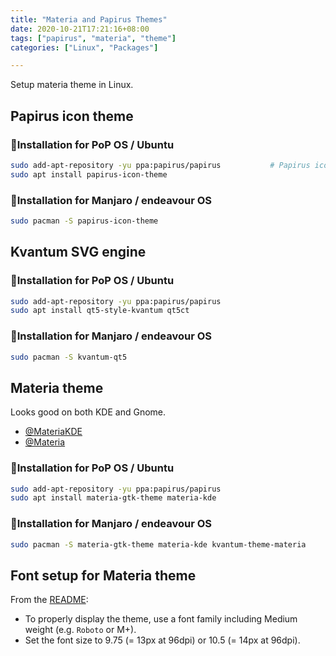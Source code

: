 ```yaml
---
title: "Materia and Papirus Themes"
date: 2020-10-21T17:21:16+08:00
tags: ["papirus", "materia", "theme"]
categories: ["Linux", "Packages"]

---
```


Setup materia theme in Linux.

<!--more-->

## Papirus icon theme

### 🔽Installation for PoP OS / Ubuntu

```bash
sudo add-apt-repository -yu ppa:papirus/papirus           # Papirus icon theme
sudo apt install papirus-icon-theme
```

### 🔽Installation for Manjaro / endeavour OS

```bash
sudo pacman -S papirus-icon-theme
```

## Kvantum SVG engine

### 🔽Installation for PoP OS / Ubuntu

```bash
sudo add-apt-repository -yu ppa:papirus/papirus
sudo apt install qt5-style-kvantum qt5ct
```

### 🔽Installation for Manjaro / endeavour OS

```bash
sudo pacman -S kvantum-qt5
```

## Materia theme

Looks good on both KDE and Gnome.

- [@MateriaKDE](https://github.com/PapirusDevelopmentTeam/materia-kde)
- [@Materia](https://github.com/nana-4/materia-theme)

### 🔽Installation for PoP OS / Ubuntu

```bash
sudo add-apt-repository -yu ppa:papirus/papirus
sudo apt install materia-gtk-theme materia-kde
```

### 🔽Installation for Manjaro / endeavour OS

```bash
sudo pacman -S materia-gtk-theme materia-kde kvantum-theme-materia
```

## Font setup for Materia theme

From the [README](https://github.com/nana-4/materia-theme#font):

- To properly display the theme, use a font family including Medium weight (e.g. `Roboto` or M+).
- Set the font size to 9.75 (= 13px at 96dpi) or 10.5 (= 14px at 96dpi).
